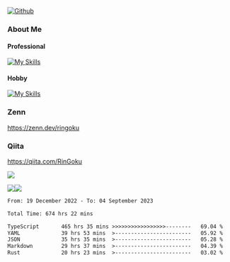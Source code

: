 [![Github](https://img.shields.io/github/followers/skyt-a?label=Follow&style=social)](https://github.com/skyt-a)

### About Me
#### Professional
[![My Skills](https://skillicons.dev/icons?i=react,ts,js,nodejs,java,graphql,firebase,githubactions&theme=light)](https://skillicons.dev)
#### Hobby
[![My Skills](https://skillicons.dev/icons?i=unity,rust,py&theme=light)](https://skillicons.dev)

### Zenn
https://zenn.dev/ringoku
### Qiita
https://qiita.com/RinGoku


![](https://github-profile-summary-cards.vercel.app/api/cards/profile-details?username=skyt-a&theme=default)

![](https://github-profile-summary-cards.vercel.app/api/cards/repos-per-language?username=skyt-a&theme=default)![](https://github-profile-summary-cards.vercel.app/api/cards/stats?username=RinGoku&theme=default)

<!--START_SECTION:waka-->

```txt
From: 19 December 2022 - To: 04 September 2023

Total Time: 674 hrs 22 mins

TypeScript       465 hrs 35 mins >>>>>>>>>>>>>>>>>--------   69.04 %
YAML             39 hrs 53 mins  >------------------------   05.92 %
JSON             35 hrs 35 mins  >------------------------   05.28 %
Markdown         29 hrs 37 mins  >------------------------   04.39 %
Rust             20 hrs 23 mins  >------------------------   03.02 %
```

<!--END_SECTION:waka-->

